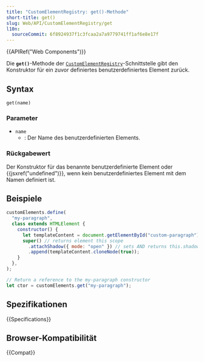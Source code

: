 ```yaml
---
title: "CustomElementRegistry: get()-Methode"
short-title: get()
slug: Web/API/CustomElementRegistry/get
l10n:
  sourceCommit: 6f8924937f1c3fcaa2a7a9779741ff1af6e8e17f
---
```


{{APIRef("Web Components")}}

Die **`get()`**-Methode der
[`CustomElementRegistry`](/de/docs/Web/API/CustomElementRegistry)-Schnittstelle gibt den Konstruktor für ein
zuvor definiertes benutzerdefiniertes Element zurück.

## Syntax

```js-nolint
get(name)
```

### Parameter

- `name`
  - : Der Name des benutzerdefinierten Elements.

### Rückgabewert

Der Konstruktor für das benannte benutzerdefinierte Element oder {{jsxref("undefined")}}, wenn kein benutzerdefiniertes Element mit dem Namen definiert ist.

## Beispiele

```js
customElements.define(
  "my-paragraph",
  class extends HTMLElement {
    constructor() {
      let templateContent = document.getElementById("custom-paragraph").content;
      super() // returns element this scope
        .attachShadow({ mode: "open" }) // sets AND returns this.shadowRoot
        .append(templateContent.cloneNode(true));
    }
  },
);

// Return a reference to the my-paragraph constructor
let ctor = customElements.get("my-paragraph");
```

## Spezifikationen

{{Specifications}}

## Browser-Kompatibilität

{{Compat}}
